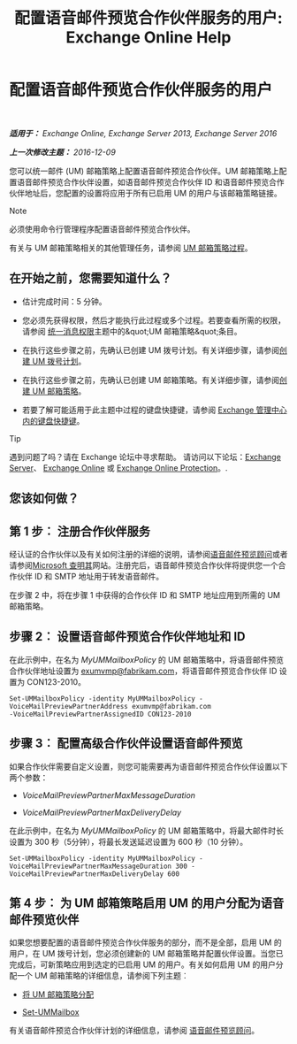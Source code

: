 ﻿---
title: '配置语音邮件预览合作伙伴服务的用户: Exchange Online Help'
TOCTitle: 配置语音邮件预览合作伙伴服务的用户
ms:assetid: 7bb914ca-5502-4e64-bae5-555034138d8a
ms:mtpsurl: https://technet.microsoft.com/zh-cn/library/Ff630920(v=EXCHG.150)
ms:contentKeyID: 51408242
ms.date: 05/23/2018
mtps_version: v=EXCHG.150
ms.translationtype: MT
---

# 配置语音邮件预览合作伙伴服务的用户

 

_**适用于：** Exchange Online, Exchange Server 2013, Exchange Server 2016_

_**上一次修改主题：** 2016-12-09_

您可以统一邮件 (UM) 邮箱策略上配置语音邮件预览合作伙伴。UM 邮箱策略上配置语音邮件预览合作伙伴设置，如语音邮件预览合作伙伴 ID 和语音邮件预览合作伙伴地址后，您配置的设置将应用于所有已启用 UM 的用户与该邮箱策略链接。

> [!NOTE]
> 必须使用命令行管理程序配置语音邮件预览合作伙伴。


有关与 UM 邮箱策略相关的其他管理任务，请参阅 [UM 邮箱策略过程](um-mailbox-policy-procedures-exchange-2013-help.md)。

## 在开始之前，您需要知道什么？

  - 估计完成时间：5 分钟。

  - 您必须先获得权限，然后才能执行此过程或多个过程。若要查看所需的权限，请参阅 [统一消息权限](unified-messaging-permissions-exchange-2013-help.md)主题中的\&quot;UM 邮箱策略\&quot;条目。

  - 在执行这些步骤之前，先确认已创建 UM 拨号计划。有关详细步骤，请参阅[创建 UM 拨号计划](create-a-um-dial-plan-exchange-2013-help.md)。

  - 在执行这些步骤之前，先确认已创建 UM 邮箱策略。有关详细步骤，请参阅[创建 UM 邮箱策略](create-a-um-mailbox-policy-exchange-2013-help.md)。

  - 若要了解可能适用于此主题中过程的键盘快捷键，请参阅 [Exchange 管理中心内的键盘快捷键](keyboard-shortcuts-in-the-exchange-admin-center-exchange-online-protection-help.md)。

> [!tip]
> 遇到问题了吗？请在 Exchange 论坛中寻求帮助。 请访问以下论坛：<a href="https://go.microsoft.com/fwlink/p/?linkid=60612">Exchange Server</a>、 <a href="https://go.microsoft.com/fwlink/p/?linkid=267542">Exchange Online</a> 或 <a href="https://go.microsoft.com/fwlink/p/?linkid=285351">Exchange Online Protection</a>。.


## 您该如何做？

## 第 1 步︰ 注册合作伙伴服务

经认证的合作伙伴以及有关如何注册的详细的说明，请参阅[语音邮件预览顾问](voice-mail-preview-advisor-exchange-2013-help.md)或者请参阅[Microsoft 查明其](https://go.microsoft.com/fwlink/p/?linkid=281966)网站。注册完后，语音邮件预览合作伙伴将提供您一个合作伙伴 ID 和 SMTP 地址用于转发语音邮件。

在步骤 2 中，将在步骤 1 中获得的合作伙伴 ID 和 SMTP 地址应用到所需的 UM 邮箱策略。

## 步骤 2︰ 设置语音邮件预览合作伙伴地址和 ID

在此示例中，在名为 *MyUMMailboxPolicy* 的 UM 邮箱策略中，将语音邮件预览合作伙伴地址设置为 exumvmp@fabrikam.com，将语音邮件预览合作伙伴 ID 设置为 CON123-2010。

    Set-UMMailboxPolicy -identity MyUMMailboxPolicy -VoiceMailPreviewPartnerAddress exumvmp@fabrikam.com
    -VoiceMailPreviewPartnerAssignedID CON123-2010

## 步骤 3︰ 配置高级合作伙伴设置语音邮件预览

如果合作伙伴需要自定义设置，则您可能需要再为语音邮件预览合作伙伴设置以下两个参数：

  - *VoiceMailPreviewPartnerMaxMessageDuration*

  - *VoiceMailPreviewPartnerMaxDeliveryDelay*

在此示例中，在名为 *MyUMMailboxPolicy* 的 UM 邮箱策略中，将最大邮件时长设置为 300 秒（5分钟），将最长发送延迟设置为 600 秒（10 分钟）。

    Set-UMMailboxPolicy -identity MyUMMailboxPolicy -VoiceMailPreviewPartnerMaxMessageDuration 300 -VoiceMailPreviewPartnerMaxDeliveryDelay 600

## 第 4 步︰ 为 UM 邮箱策略启用 UM 的用户分配为语音邮件预览伙伴

如果您想要配置的语音邮件预览合作伙伴服务的部分，而不是全部，启用 UM 的用户，在 UM 拨号计划，您必须创建新的 UM 邮箱策略并配置伙伴设置。当您已完成后，可新策略应用到选定的已启用 UM 的用户。有关如何启用 UM 的用户分配一个 UM 邮箱策略的详细信息，请参阅下列主题︰

  - [将 UM 邮箱策略分配](assign-a-um-mailbox-policy-exchange-2013-help.md)

  - [Set-UMMailbox](https://technet.microsoft.com/zh-cn/library/bb124893\(v=exchg.150\))

有关语音邮件预览合作伙伴计划的详细信息，请参阅 [语音邮件预览顾问](voice-mail-preview-advisor-exchange-2013-help.md)。

